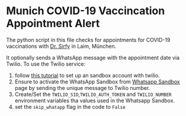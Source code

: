 # Munich COVID-19 Vaccincation Appointment Alert

The python script in this file checks for appointments for COVID-19 vaccinations with [Dr. Sirfy](https://sirfy.de/sirfy-de-corona-impfung-muenchen/#termin) in Laim, München.

It optionally sends a WhatsApp message with the appointment date via Twilio. To use the Twilio service:
1. follow [this tutorial](https://www.twilio.com/blog/send-whatsapp-message-30-seconds-python) to set up an sandbox account with twilio.
1. Ensure to activate the WhatsApp Sandbox from [Whatsapp Sandbox](https://www.twilio.com/console/sms/whatsapp/sandbox) page by sending the unique message to Twilio number.
2. Create/Set the `TWILIO_SID`,`TWILIO_AUTH_TOKEN` and `TWILIO_NUMBER` environment variables tha values used in the Whatsapp Sandbox.
3. set the `skip_whatapp` flag in the code to `False`
